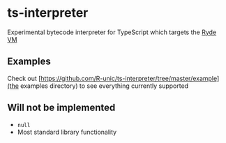 # ts-interpreter

Experimental bytecode interpreter for TypeScript which targets the [Ryde VM](https://github.com/R-unic/ryde)

## Examples

Check out [https://github.com/R-unic/ts-interpreter/tree/master/example](the examples directory) to see everything currently supported

## Will not be implemented

* `null`
* Most standard library functionality
